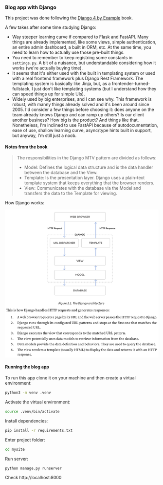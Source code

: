 ### Blog app with Django

This project was done following the [Django 4 by Example](https://www.amazon.com.br/Django-Example-powerful-reliable-applications/dp/1801813051?gclid=Cj0KCQiAutyfBhCMARIsAMgcRJSKdN3swVShdxHO05naBb9kclp2t8RQ-oTZldJRpXiJgpRouiRLZEMaArskEALw_wcB)
book.

A few takes after some time studying Django:

- Way steeper learning curve if compared to Flask and FastAPI. Many things are already implemented,
  like some views, simple authentication, an entire admin dashboard, a built in ORM, etc. At the
  same time, you need to learn how to actually use those pre-built things.
- You need to remember to keep registring some constants in `settings.py`. A bit of a nuisance, but
  understandable considering how it works (we're actually buying time).
- It seems that it's either used with the built in templating system or used with a real frontend
  framework plus Django Rest Framework. The templating system is basically like Jinja, but, as a
  frontender-turned-fullstack, I just don't like templating systems (but I understand how they can
  speed things up for simple UIs).
- Widely used by big enterprises, and I can see why. This framework is robust, with manny things
  already solved and it's been around since 2005. I'd consider a few things before choosing it: does
  anyone on the team already knows Django and can ramp up others? Is our client another business?
  How big is the product? And things like that. Nonetheless, I'm inclined to use FastAPI because of
  autodocumentation, ease of use, shallow learning curve, async/type hints built in support, but
  anyway, I'm still just a noob.

#### Notes from the book

> The responsibilities in the Django MTV pattern are divided as follows:
>
> - Model: Defines the logical data structure and is the data handler between the database and
>   the View.
> - Template: Is the presentation layer. Django uses a plain-text template system that keeps
>   everything that the browser renders.
> - View: Communicates with the database via the Model and transfers the data to the Template
>   for viewing.

How Django works:

![Django 4 by Example](./Django%204%20by%20Example.png)

#### Running the blog app

To run this app clone it on your machine and then create a virtual environment:

```bash
python3 -m venv .venv
```

Activate the virtual environment:

```bash
source .venv/bin/activate
```

Install dependencies:

```bash
pip install -r requirements.txt
```

Enter project folder:

```bash
cd mysite
```

Run server:

```bash
python manage.py runserver
```

Check http://localhost:8000
